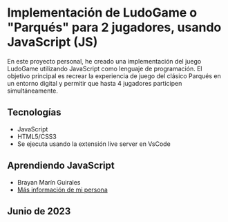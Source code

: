 # Implementación de LudoGame o "Parqués" para 2 jugadores, usando JavaScript (JS)

En este proyecto personal, he creado una implementación del juego LudoGame utilizando JavaScript como lenguaje de programación. El objetivo principal es recrear la experiencia de juego del clásico Parqués en un entorno digital y permitir que hasta 4 jugadores participen simultáneamente.

## Tecnologías

- JavaScript
- HTML5/CSS3
- Se ejecuta usando la extensión live server en VsCode

## Aprendiendo JavaScript

- Brayan Marín Guirales
- [Más información de mi persona](https://www.linkedin.com/in/brayan-marin-guirales/)

## Junio de 2023
